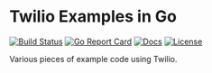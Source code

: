 # Twilio Examples in Go

[![Build Status][build-status-svg]][build-status-url]
[![Go Report Card][goreport-svg]][goreport-url]
[![Docs][docs-godoc-svg]][docs-godoc-url]
[![License][license-svg]][license-url]

Various pieces of example code using Twilio.

 [used-by-svg]: https://sourcegraph.com/github.com/grokify/goauth/-/badge.svg
 [used-by-url]: https://sourcegraph.com/github.com/grokify/goauth?badge
 [build-status-svg]: https://github.com/grokify/goauth/workflows/test/badge.svg
 [build-status-url]: https://github.com/grokify/goauth/actions
 [goreport-svg]: https://goreportcard.com/badge/github.com/grokify/goauth
 [goreport-url]: https://goreportcard.com/report/github.com/grokify/goauth
 [docs-godoc-svg]: https://pkg.go.dev/badge/github.com/grokify/goauth
 [docs-godoc-url]: https://pkg.go.dev/github.com/grokify/goauth
 [loc-svg]: https://tokei.rs/b1/github/grokify/goauth
 [repo-url]: https://github.com/grokify/goauth
 [license-svg]: https://img.shields.io/badge/license-MIT-blue.svg
 [license-url]: https://github.com/grokify/goauth/blob/master/LICENSE